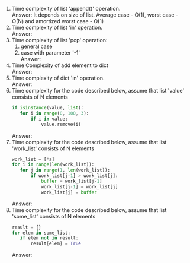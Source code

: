 1. Time complexity of list 'append()' operation.  
   Answer: It depends on size of list. Average case - O(1), worst case - O(N) and amortized worst case - O(1)
2. Time complexity of list 'in' operation.  
   Answer: 
3. Time complexity of list 'pop' operation:  
     1) general case  
     2) case with parameter '-1'  
   Answer:  
4. Time Complexity of add element to dict  
   Answer: 
5. Time complexity of dict 'in' operation.  
   Answer:
6. Time complexity for the code described below, assume that list 'value' consists of N elements
    ```python
   if isinstance(value, list):
       for i in range(0, 100, 3):
           if i in value:
               value.remove(i)
    ```
    Answer:
7. Time complexity for the code described below, assume that list 'work_list' consists of N elements
    ```python
   work_list = [*a]
   for i in range(len(work_list)):
       for j in range(1, len(work_list)):
           if work_list[j-1] > work_list[j]:
               buffer = work_list[j-1]
               work_list[j-1] = work_list[j]
               work_list[j] = buffer
    ```
    Answer:
8. Time complexity for the code described below, assume that list 'some_list' consists of N elements
    ```python
   result = {}
   for elem in some_list:
       if elem not in result:
           result[elem] = True
    ```
    Answer:
